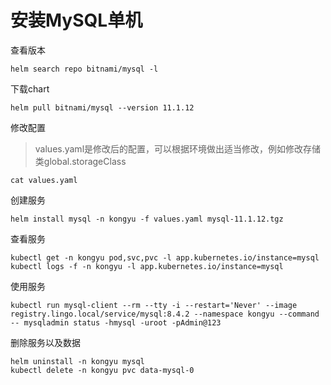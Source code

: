 # 安装MySQL单机

查看版本

```
helm search repo bitnami/mysql -l
```

下载chart

```
helm pull bitnami/mysql --version 11.1.12
```

修改配置

> values.yaml是修改后的配置，可以根据环境做出适当修改，例如修改存储类global.storageClass

```
cat values.yaml
```

创建服务

```shell
helm install mysql -n kongyu -f values.yaml mysql-11.1.12.tgz
```

查看服务

```shell
kubectl get -n kongyu pod,svc,pvc -l app.kubernetes.io/instance=mysql
kubectl logs -f -n kongyu -l app.kubernetes.io/instance=mysql
```

使用服务

```
kubectl run mysql-client --rm --tty -i --restart='Never' --image  registry.lingo.local/service/mysql:8.4.2 --namespace kongyu --command -- mysqladmin status -hmysql -uroot -pAdmin@123
```

删除服务以及数据

```
helm uninstall -n kongyu mysql
kubectl delete -n kongyu pvc data-mysql-0
```

